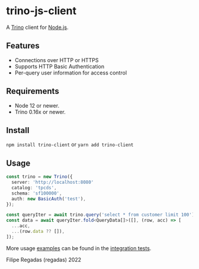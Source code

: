 # trino-js-client

A [Trino](https://trino.io) client for [Node.js](https://nodejs.org/).

## Features

- Connections over HTTP or HTTPS
- Supports HTTP Basic Authentication
- Per-query user information for access control

## Requirements

- Node 12 or newer.
- Trino 0.16x or newer.

## Install

`npm install trino-client` or `yarn add trino-client`

## Usage

```typescript
const trino = new Trino({
  server: 'http://localhost:8080'
  catalog: 'tpcds',
  schema: 'sf100000',
  auth: new BasicAuth('test'),
});

const queryIter = await trino.query('select * from customer limit 100');
const data = await queryIter.fold<QueryData[]>([], (row, acc) => [
  ...acc,
  ...(row.data ?? []),
]);
```

More usage [examples](./tests/it/client.spec.ts) can be found in the [integration tests](./tests/it/client.spec.ts).

Filipe Regadas (regadas) 2022

